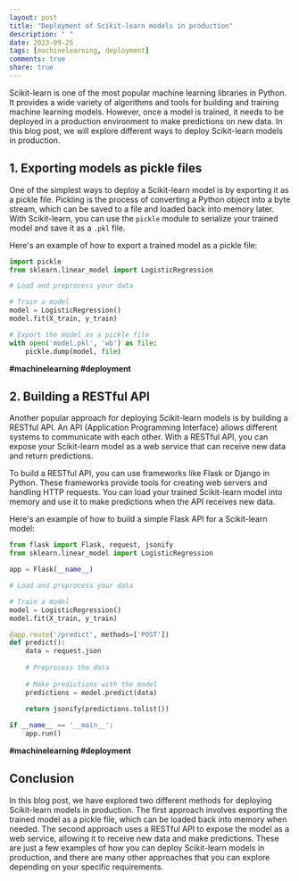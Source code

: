```yaml
---
layout: post
title: "Deployment of Scikit-learn models in production"
description: " "
date: 2023-09-25
tags: [machinelearning, deployment]
comments: true
share: true
---
```


Scikit-learn is one of the most popular machine learning libraries in Python. It provides a wide variety of algorithms and tools for building and training machine learning models. However, once a model is trained, it needs to be deployed in a production environment to make predictions on new data. In this blog post, we will explore different ways to deploy Scikit-learn models in production.

## 1. Exporting models as pickle files

One of the simplest ways to deploy a Scikit-learn model is by exporting it as a pickle file. Pickling is the process of converting a Python object into a byte stream, which can be saved to a file and loaded back into memory later. With Scikit-learn, you can use the `pickle` module to serialize your trained model and save it as a `.pkl` file.

Here's an example of how to export a trained model as a pickle file:

```python
import pickle
from sklearn.linear_model import LogisticRegression

# Load and preprocess your data

# Train a model
model = LogisticRegression()
model.fit(X_train, y_train)

# Export the model as a pickle file
with open('model.pkl', 'wb') as file:
    pickle.dump(model, file)
```
**#machinelearning #deployment**

## 2. Building a RESTful API

Another popular approach for deploying Scikit-learn models is by building a RESTful API. An API (Application Programming Interface) allows different systems to communicate with each other. With a RESTful API, you can expose your Scikit-learn model as a web service that can receive new data and return predictions.

To build a RESTful API, you can use frameworks like Flask or Django in Python. These frameworks provide tools for creating web servers and handling HTTP requests. You can load your trained Scikit-learn model into memory and use it to make predictions when the API receives new data.

Here's an example of how to build a simple Flask API for a Scikit-learn model:

```python
from flask import Flask, request, jsonify
from sklearn.linear_model import LogisticRegression

app = Flask(__name__)

# Load and preprocess your data

# Train a model
model = LogisticRegression()
model.fit(X_train, y_train)

@app.route('/predict', methods=['POST'])
def predict():
    data = request.json
    
    # Preprocess the data
    
    # Make predictions with the model
    predictions = model.predict(data)
    
    return jsonify(predictions.tolist())

if __name__ == '__main__':
    app.run()
```
**#machinelearning #deployment**

## Conclusion

In this blog post, we have explored two different methods for deploying Scikit-learn models in production. The first approach involves exporting the trained model as a pickle file, which can be loaded back into memory when needed. The second approach uses a RESTful API to expose the model as a web service, allowing it to receive new data and make predictions. These are just a few examples of how you can deploy Scikit-learn models in production, and there are many other approaches that you can explore depending on your specific requirements.